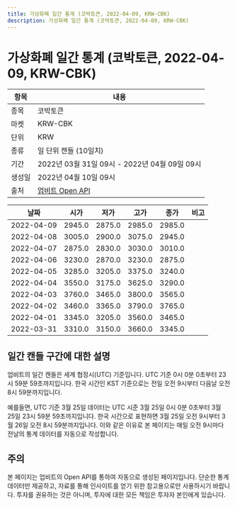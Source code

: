 ```yaml
---
title: 가상화폐 일간 통계 (코박토큰, 2022-04-09, KRW-CBK)
description: 가상화폐 일간 통계 (코박토큰, 2022-04-09, KRW-CBK)
---
```



가상화폐 일간 통계 (코박토큰, 2022-04-09, KRW-CBK)
===

|항목|내용|
|--|--|
|종목|코박토큰|
|마켓|KRW-CBK|
|단위|KRW|
|종류|일 단위 캔들 (10일치)|
|기간|2022년 03월 31일 09시 - 2022년 04월 09일 09시|
|생성일|2022년 04월 10일 09시|
|출처|[업비트 Open API](https://docs.upbit.com)|


|날짜|시가|저가|고가|종가|비고|
|--|--|--|--|--|--|
|2022-04-09|2945.0|2875.0|2985.0|2985.0|    |
|2022-04-08|3005.0|2900.0|3075.0|2945.0|    |
|2022-04-07|2875.0|2830.0|3030.0|3010.0|    |
|2022-04-06|3230.0|2870.0|3230.0|2875.0|    |
|2022-04-05|3285.0|3205.0|3375.0|3240.0|    |
|2022-04-04|3550.0|3175.0|3625.0|3290.0|    |
|2022-04-03|3760.0|3465.0|3800.0|3565.0|    |
|2022-04-02|3460.0|3365.0|3790.0|3765.0|    |
|2022-04-01|3345.0|3205.0|3560.0|3465.0|    |
|2022-03-31|3310.0|3150.0|3660.0|3345.0|    |


일간 캔들 구간에 대한 설명
---


업비트의 일간 캔들은 세계 협정시(UTC) 기준입니다. 
UTC 기준 0시 0분 0초부터 23시 59분 59초까지입니다. 
한국 시간인 KST 기준으로는 전일 오전 9시부터 다음날 오전 8시 59분까지입니다. 


예를들면, UTC 기준 3월 25일 데이터는 UTC 시준 3월 25일 0시 0분 0초부터 3월 25일 23시 59분 59초까지입니다. 
한국 시간으로 표현하면 3월 25일 오전 9시부터 3월 26일 오전 8시 59분까지입니다. 
이와 같은 이유로 본 페이지는 매일 오전 9시마다 전날의 통계 데이터를 자동으로 작성합니다. 


주의
---


본 페이지는 업비트의 Open API를 통하여 자동으로 생성된 페이지입니다. 
단순한 통계 데이터만 제공하고, 자료를 통해 인사이트를 얻기 위한 참고용으로만 사용하시기 바랍니다. 
투자를 권유하는 것은 아니며, 투자에 대한 모든 책임은 투자자 본인에게 있습니다. 
